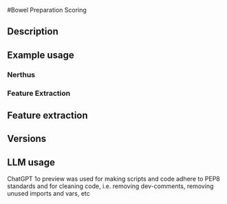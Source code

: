 #Bowel Preparation Scoring

## Description

## Example usage

### Nerthus

### Feature Extraction


## Feature extraction

## Versions

## LLM usage
ChatGPT 1o preview was used for making scripts and code adhere to PEP8 standards and for cleaning code, i.e. removing dev-comments, removing unused imports and vars, etc